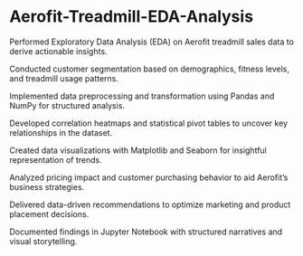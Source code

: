 # Aerofit-Treadmill-EDA-Analysis
Performed Exploratory Data Analysis (EDA) on Aerofit treadmill sales data to derive actionable insights.

Conducted customer segmentation based on demographics, fitness levels, and treadmill usage patterns.

Implemented data preprocessing and transformation using Pandas and NumPy for structured analysis.

Developed correlation heatmaps and statistical pivot tables to uncover key relationships in the dataset.

Created data visualizations with Matplotlib and Seaborn for insightful representation of trends.

Analyzed pricing impact and customer purchasing behavior to aid Aerofit’s business strategies.

Delivered data-driven recommendations to optimize marketing and product placement decisions.

Documented findings in Jupyter Notebook with structured narratives and visual storytelling.
